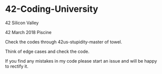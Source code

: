 # 42-Coding-University
42 Silicon Valley

42 March 2018 Piscine

Check the codes through 42us-stupidity-master of towel.

Think of edge cases and check the code.

If you find any mistakes in my code please start an issue and will be happy to rectify it.
